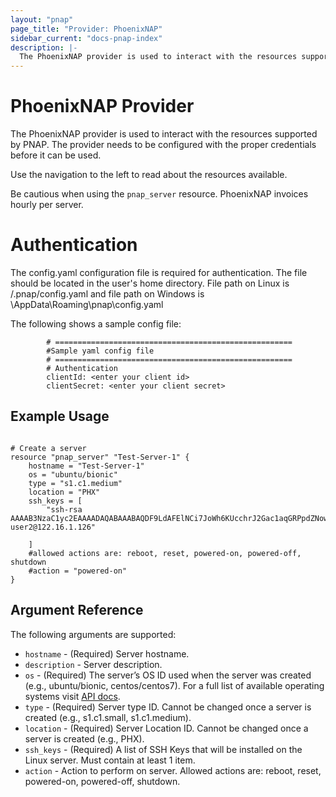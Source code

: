 ```yaml
---
layout: "pnap"
page_title: "Provider: PhoenixNAP"
sidebar_current: "docs-pnap-index"
description: |-
  The PhoenixNAP provider is used to interact with the resources supported by PNAP. The provider needs to be configured with the proper credentials before it can be used.
---
```


# PhoenixNAP Provider

The PhoenixNAP provider is used to interact with the resources supported by PNAP.
The provider needs to be configured with the proper credentials before it can be used.

Use the navigation to the left to read about the resources available.

Be cautious when using the `pnap_server` resource. PhoenixNAP invoices hourly per server.

# Authentication

The config.yaml configuration file is required for authentication. The file should be located in the user's home directory. File path on Linux is /.pnap/config.yaml and file path on Windows is \AppData\Roaming\pnap\config.yaml

The following shows a sample config file:

			# ===================================================== 
			#Sample yaml config file 
			# =====================================================
			# Authentication
			clientId: <enter your client id>
			clientSecret: <enter your client secret>


## Example Usage

```hcl

# Create a server
resource "pnap_server" "Test-Server-1" {
    hostname = "Test-Server-1"
    os = "ubuntu/bionic"
    type = "s1.c1.medium"
    location = "PHX"
    ssh_keys = [
        "ssh-rsa AAAAB3NzaC1yc2EAAAADAQABAAABAQDF9LdAFElNCi7JoWh6KUcchrJ2Gac1aqGRPpdZNowObpRtmiRCecAMb7bUgNAaNfcmwiQi7tos9TlnFgprIcfMWb8MSs3ABYHmBgqEEt3RWYf0fAc9CsIpJdMCUG28TPGTlRXCEUVNKgLMdcseAlJoGp1CgbHWIN65fB3he3kAZcfpPn5mapV0tsl2p+ZyuAGRYdn5dJv2RZDHUZBkOeUobwsij+weHCKAFmKQKtCP7ybgVHaQjAPrj8MGnk1jBbjDt5ws+Be+9JNjQJee9zCKbAOsIo3i+GcUIkrw5jxPU/RTGlWBcemPaKHdciSzGcjWboapzIy49qypQhZe1U75 user2@122.16.1.126"
    
    ]
    #allowed actions are: reboot, reset, powered-on, powered-off, shutdown
    #action = "powered-on"
}
```

## Argument Reference

The following arguments are supported:

* `hostname` - (Required) Server hostname.
* `description` - Server description.
* `os` - (Required) The server’s OS ID used when the server was created (e.g., ubuntu/bionic, centos/centos7). For a full list of available operating systems visit [API docs](https://developers.phoenixnap.com/docs/bmc/1).
* `type` - (Required) Server type ID. Cannot be changed once a server is created (e.g., s1.c1.small, s1.c1.medium). 
* `location` - (Required) Server Location ID. Cannot be changed once a server is created (e.g., PHX).
* `ssh_keys` - (Required) A list of SSH Keys that will be installed on the Linux server. Must contain at least 1 item.
* `action` - Action to perform on server. Allowed actions are: reboot, reset, powered-on, powered-off, shutdown.
